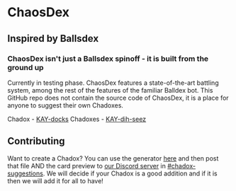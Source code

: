 # ChaosDex
## Inspired by Ballsdex

### ChaosDex isn't just a Ballsdex spinoff - it is built from the ground up
Currently in testing phase. ChaosDex features a state-of-the-art battling system, among the rest of the features of the familiar Balldex bot.
This GitHub repo does not contain the source code of ChaosDex, it is a place for anyone to suggest their own Chadoxes.

Chadox - [KAY-docks](https://ipa-reader.com/?text=%CB%88ke%C9%AA.d%C9%91ks)
Chadoxes - [KAY-dih-seez](https://ipa-reader.com/?text=%CB%88ke%C9%AA.d%C9%AA.siz)

## Contributing
Want to create a Chadox? You can use the generator [here](https://chaos-dex-api.vercel.app/) and then post that file AND the card preview to [our Discord server](https://discord.gg/eW37wnap9e) in [#chadox-suggestions](https://discord.com/channels/1330303355444138065/1330621352998207649). We will decide if your Chadox is a good addition and if it is then we will add it for all to have!
